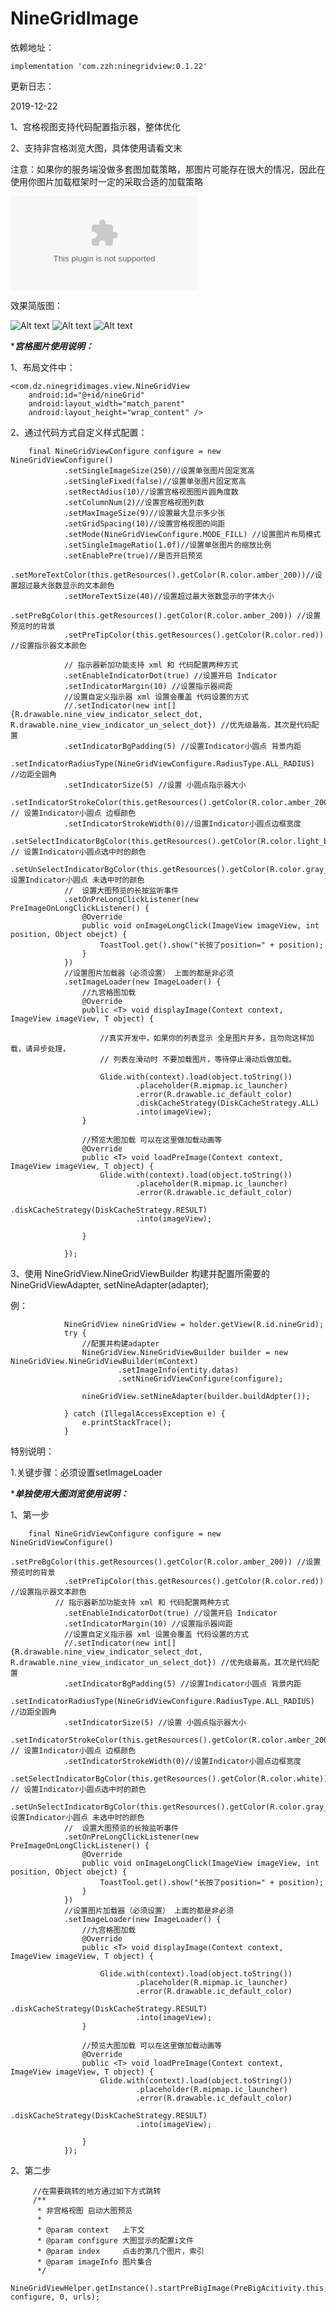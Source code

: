 
# NineGridImage


依赖地址：

   
    implementation 'com.zzh:ninegridview:0.1.22'
    
    
    
    
更新日志：

2019-12-22

1、宫格视图支持代码配置指示器，整体优化

2、支持非宫格浏览大图，具体使用请看文末

注意：如果你的服务端没做多套图加载策略，那图片可能存在很大的情况，因此在使用你图片加载框架时一定的采取合适的加载策略



![demoApp](https://github.com/zhengzaihong/NineGridImage/blob/master/Screenshots/app-debug.apk)
   

效果简版图：



![Alt text](https://github.com/zhengzaihong/NineGridImage/blob/master/Screenshots/pre.gif)
![Alt text](https://github.com/zhengzaihong/NineGridImage/blob/master/Screenshots/pre2.gif)
![Alt text](https://github.com/zhengzaihong/NineGridImage/blob/master/Screenshots/singlePic.gif)



****************************宫格图片使用说明：***************************



1、布局文件中：


    <com.dz.ninegridimages.view.NineGridView
        android:id="@+id/nineGrid"
        android:layout_width="match_parent"
        android:layout_height="wrap_content" />

        
2、通过代码方式自定义样式配置：


        final NineGridViewConfigure configure = new NineGridViewConfigure()
                .setSingleImageSize(250)//设置单张图片固定宽高
                .setSingleFixed(false)//设置单张图片固定宽高
                .setRectAdius(10)//设置宫格视图图片圆角度数
                .setColumnNum(2)//设置宫格视图列数
                .setMaxImageSize(9)//设置最大显示多少张
                .setGridSpacing(10)//设置宫格视图的间距
                .setMode(NineGridViewConfigure.MODE_FILL) //设置图片布局模式
                .setSingleImageRatio(1.0f)//设置单张图片的缩放比例
                .setEnablePre(true)//是否开启预览
                .setMoreTextColor(this.getResources().getColor(R.color.amber_200))//设置超过最大张数显示的文本颜色
                .setMoreTextSize(40)//设置超过最大张数显示的字体大小
                .setPreBgColor(this.getResources().getColor(R.color.amber_200)) //设置预览时的背景
                .setPreTipColor(this.getResources().getColor(R.color.red)) //设置指示器文本颜色

                // 指示器新加功能支持 xml 和 代码配置两种方式
                .setEnableIndicatorDot(true) //设置开启 Indicator
                .setIndicatorMargin(10) //设置指示器间距
                //设置自定义指示器 xml 设置会覆盖 代码设置的方式
                //.setIndicator(new int[]{R.drawable.nine_view_indicator_select_dot, R.drawable.nine_view_indicator_un_select_dot}) //优先级最高，其次是代码配置
                .setIndicatorBgPadding(5) //设置Indicator小圆点 背景内距
                .setIndicatorRadiusType(NineGridViewConfigure.RadiusType.ALL_RADIUS) //边距全圆角
                .setIndicatorSize(5) //设置 小圆点指示器大小
                .setIndicatorStrokeColor(this.getResources().getColor(R.color.amber_200)) // 设置Indicator小圆点 边框颜色
                .setIndicatorStrokeWidth(0)//设置Indicator小圆点边框宽度
                .setSelectIndicatorBgColor(this.getResources().getColor(R.color.light_blue_200)) // 设置Indicator小圆点选中时的颜色
                .setUnSelectIndicatorBgColor(this.getResources().getColor(R.color.gray_cc))//设置Indicator小圆点 未选中时的颜色
                //  设置大图预览的长按监听事件
                .setOnPreLongClickListener(new PreImageOnLongClickListener() {
                    @Override
                    public void onImageLongClick(ImageView imageView, int position, Object obejct) {
                        ToastTool.get().show("长按了position=" + position);
                    }
                })
                //设置图片加载器（必须设置） 上面的都是非必须
                .setImageLoader(new ImageLoader() {
                    //九宫格图加载
                    @Override
                    public <T> void displayImage(Context context, ImageView imageView, T object) {

                        //真实开发中，如果你的列表显示 全是图片并多，且勿向这样加载，请异步处理，
                        // 列表在滑动时 不要加载图片，等待停止滑动后做加载。

                        Glide.with(context).load(object.toString())
                                .placeholder(R.mipmap.ic_launcher)
                                .error(R.drawable.ic_default_color)
                                .diskCacheStrategy(DiskCacheStrategy.ALL)
                                .into(imageView);
                    }

                    //预览大图加载 可以在这里做加载动画等
                    @Override
                    public <T> void loadPreImage(Context context, ImageView imageView, T object) {
                        Glide.with(context).load(object.toString())
                                .placeholder(R.mipmap.ic_launcher)
                                .error(R.drawable.ic_default_color)
                                .diskCacheStrategy(DiskCacheStrategy.RESULT)
                                .into(imageView);

                    }

                });
		

3、使用 NineGridView.NineGridViewBuilder 构建并配置所需要的 NineGridViewAdapter,
 setNineAdapter(adapter);
 
 例：


                NineGridView nineGridView = holder.getView(R.id.nineGrid);
                try {
                    //配置并构建adapter
                    NineGridView.NineGridViewBuilder builder = new NineGridView.NineGridViewBuilder(mContext)
                            .setImageInfo(entity.datas)
                            .setNineGridViewConfigure(configure);

                    nineGridView.setNineAdapter(builder.buildAdpter());

                } catch (IllegalAccessException e) {
                    e.printStackTrace();
                }


特别说明：

 1.关键步骤：必须设置setImageLoader
 
 




****************************单独使用大图浏览使用说明：***************************
 
1、第一步


        final NineGridViewConfigure configure = new NineGridViewConfigure()
                .setPreBgColor(this.getResources().getColor(R.color.amber_200)) //设置预览时的背景
                .setPreTipColor(this.getResources().getColor(R.color.red)) //设置指示器文本颜色
              // 指示器新加功能支持 xml 和 代码配置两种方式
                .setEnableIndicatorDot(true) //设置开启 Indicator
                .setIndicatorMargin(10) //设置指示器间距
                //设置自定义指示器 xml 设置会覆盖 代码设置的方式
                //.setIndicator(new int[]{R.drawable.nine_view_indicator_select_dot, R.drawable.nine_view_indicator_un_select_dot}) //优先级最高，其次是代码配置
                .setIndicatorBgPadding(5) //设置Indicator小圆点 背景内距
                .setIndicatorRadiusType(NineGridViewConfigure.RadiusType.ALL_RADIUS) //边距全圆角
                .setIndicatorSize(5) //设置 小圆点指示器大小
                .setIndicatorStrokeColor(this.getResources().getColor(R.color.amber_200)) // 设置Indicator小圆点 边框颜色
                .setIndicatorStrokeWidth(0)//设置Indicator小圆点边框宽度
                .setSelectIndicatorBgColor(this.getResources().getColor(R.color.white)) // 设置Indicator小圆点选中时的颜色
                .setUnSelectIndicatorBgColor(this.getResources().getColor(R.color.gray_cc))//设置Indicator小圆点 未选中时的颜色
                //  设置大图预览的长按监听事件
                .setOnPreLongClickListener(new PreImageOnLongClickListener() {
                    @Override
                    public void onImageLongClick(ImageView imageView, int position, Object obejct) {
                        ToastTool.get().show("长按了position=" + position);
                    }
                })
                //设置图片加载器（必须设置） 上面的都是非必须
                .setImageLoader(new ImageLoader() {
                    //九宫格图加载
                    @Override
                    public <T> void displayImage(Context context, ImageView imageView, T object) {

                        Glide.with(context).load(object.toString())
                                .placeholder(R.mipmap.ic_launcher)
                                .error(R.drawable.ic_default_color)
                                .diskCacheStrategy(DiskCacheStrategy.RESULT)
                                .into(imageView);
                    }

                    //预览大图加载 可以在这里做加载动画等
                    @Override
                    public <T> void loadPreImage(Context context, ImageView imageView, T object) {
                        Glide.with(context).load(object.toString())
                                .placeholder(R.mipmap.ic_launcher)
                                .error(R.drawable.ic_default_color)
                                .diskCacheStrategy(DiskCacheStrategy.RESULT)
                                .into(imageView);

                    }
                });



2、第二步


         //在需要跳转的地方通过如下方式跳转
         /**
          * 非宫格视图 启动大图预览
          *
          * @param context   上下文
          * @param configure 大图显示的配置i文件
          * @param index     点击的第几个图片，索引
          * @param imageInfo 图片集合
          */
       NineGridViewHelper.getInstance().startPreBigImage(PreBigAcitivity.this, configure, 0, urls);